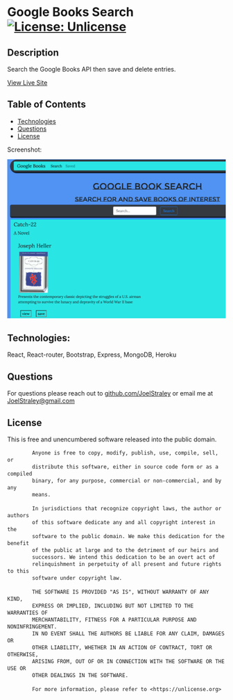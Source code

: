 # Google Books Search [![License: Unlicense](https://img.shields.io/badge/license-Unlicense-blue.svg)](http://unlicense.org/)

## Description
Search the Google Books API then save and delete entries. 

[View Live Site](https://google-books-react-straley.herokuapp.com/)
## Table of Contents

* [Technologies](#Technologies)
* [Questions](#Questions)
* [License](#License)

Screenshot: 

![alt text](https://raw.githubusercontent.com/Joelstraley/Google-Book-Search/main/client/Google%20Books%20Search.png)

## <a name="Technologies">Technologies:</a>
React, React-router, Bootstrap, Express, MongoDB, Heroku

## <a name="Questions">Questions</a>
For questions please reach out to [github.com/JoelStraley](github.com/JoelStraley) 
or email me at [JoelStraley@gmail.com](mailto:JoelStraley@gmail.com)

## <a name="License">License</a>
This is free and unencumbered software released into the public domain.
    
            Anyone is free to copy, modify, publish, use, compile, sell, or
            distribute this software, either in source code form or as a compiled
            binary, for any purpose, commercial or non-commercial, and by any
            means.
            
            In jurisdictions that recognize copyright laws, the author or authors
            of this software dedicate any and all copyright interest in the
            software to the public domain. We make this dedication for the benefit
            of the public at large and to the detriment of our heirs and
            successors. We intend this dedication to be an overt act of
            relinquishment in perpetuity of all present and future rights to this
            software under copyright law.
            
            THE SOFTWARE IS PROVIDED "AS IS", WITHOUT WARRANTY OF ANY KIND,
            EXPRESS OR IMPLIED, INCLUDING BUT NOT LIMITED TO THE WARRANTIES OF
            MERCHANTABILITY, FITNESS FOR A PARTICULAR PURPOSE AND NONINFRINGEMENT.
            IN NO EVENT SHALL THE AUTHORS BE LIABLE FOR ANY CLAIM, DAMAGES OR
            OTHER LIABILITY, WHETHER IN AN ACTION OF CONTRACT, TORT OR OTHERWISE,
            ARISING FROM, OUT OF OR IN CONNECTION WITH THE SOFTWARE OR THE USE OR
            OTHER DEALINGS IN THE SOFTWARE.
            
            For more information, please refer to <https://unlicense.org>

